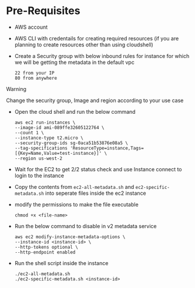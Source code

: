 # Pre-Requisites

- AWS account
- AWS CLI with credentails for creating required resources (if you are planning to create resources other than using cloudshell)

- Create a Security group with below inbound rules for instance for which we will be getting the metadata in the default vpc
	```
	22 from your IP
	80 from anywhere
	```

> [!WARNING]
> Change the security group, Image and region according to your use case

- Open the cloud shell and run the below command
    ```
    aws ec2 run-instances \
	--image-id ami-089ffe32605122764 \
	--count 1 \
	--instance-type t2.micro \
	--security-group-ids sg-0aca51b53876e08a5 \
	--tag-specifications 'ResourceType=instance,Tags=[{Key=Name,Value=test-instance}]' \
	--region us-west-2
    ```

- Wait for the EC2 to get 2/2 status check and use Instance connect to login to the instance

- Copy the contents from ```ec2-all-metadata.sh``` and ```ec2-specific-metadata.sh``` into seperate files inside the ec2 instance

- modify the permissions to make the file executable
    ```
    chmod +x <file-name>
    ```

- Run the below command to disable in v2 metadata service
    ```
    aws ec2 modify-instance-metadata-options \
    --instance-id <instance-id> \
    --http-tokens optional \
    --http-endpoint enabled
    ```

- Run the shell script inside the instance
    ```
    ./ec2-all-metadata.sh
    ./ec2-specific-metadata.sh <instance-id>
    ```